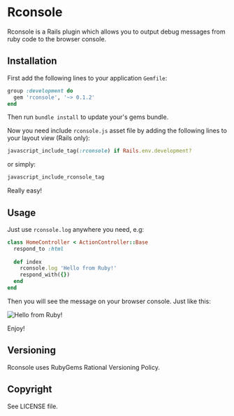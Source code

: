 Rconsole
========

Rconsole is a Rails plugin which allows you to output debug messages from ruby code to the browser console.

## Installation

First add the following lines to your application `Gemfile`:

``` ruby
group :development do
  gem 'rconsole', '~> 0.1.2'
end
```

Then run `bundle install` to update your's gems bundle.

Now you need include `rconsole.js` asset file by adding the following lines to
your layout view (Rails only):

``` ruby
javascript_include_tag(:rconsole) if Rails.env.development?
```

or simply:

```ruby
javascript_include_rconsole_tag
```

Really easy!

## Usage

Just use `rconsole.log` anywhere you need, e.g:

``` ruby
class HomeController < ActionController::Base
  respond_to :html
  
  def index
    rconsole.log 'Hello from Ruby!'
    respond_with({})
  end
end
```

Then you will see the message on your browser console. Just like this:

![Hello from Ruby!](https://dl.dropboxusercontent.com/u/11845683/assets/hello-from-ruby.png)

Enjoy!


## Versioning

Rconsole uses RubyGems Rational Versioning Policy.

## Copyright

See LICENSE file.